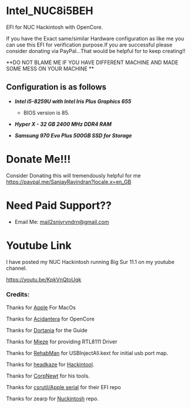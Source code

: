 # Intel_NUC8i5BEH
EFI for NUC Hackintosh with OpenCore.

If you have the Exact same/similar Hardware configuration as like me you can use this EFI for verification purpose.If you are successful please consider donating via PayPal...That would be helpful for to keep creating!!

**DO NOT BLAME ME IF YOU HAVE DIFFERENT MACHINE AND MADE SOME MESS ON YOUR MACHINE **

## Configuration is as follows ##

- ***Intel i5-8259U with Intel Iris Plus Graphics 655*** 
   - BIOS version is 85.
   
- ***Hyper X - 32 GB 2400 MHz DDR4 RAM***
 
- ***Samsung 970 Evo Plus 500GB SSD for Storage***
 
 # Donate Me!!!
 
Consider Donating this will tremendously helpful for me
https://paypal.me/SanjayRavindran?locale.x=en_GB


# Need Paid Support??

- Email Me: mail2snjyrvndrn@gmail.com

# Youtube Link

I have posted my NUC Hackintosh running Big Sur 11.1 on my youtube channel.

https://youtu.be/KpkVnQtoUqk

### Credits:

Thanks for [Apple](https://www.apple.com/ "Apple") For MacOs

Thanks for [Acidantera](https://github.com/acidanthera "Acidantera") for OpenCore

Thanks for [Dortania](https://dortania.github.io/OpenCore-Install-Guide/ "Dortania") for the Guide

Thanks for [Mieze](https://github.com/Mieze "Mieze") for providing RTL8111 Driver

Thanks for [RehabMan](https://github.com/RehabMan "RehabMan") for USBInjectAll.kext for initial usb port map.

Thanks for [headkaze](https://github.com/headkaze "headkaze") for [Hackintool](https://github.com/headkaze/Hackintool "Hackintool").

Thanks for [CorpNewt](https://github.com/corpnewt "CorpNewt") for his tools.

Thanks for [csrutil/Apple serial](https://github.com/appleserial/NUC8I5BEH "csrutil/Apple serial") for their EFI repo

Thanks for zearp for [Nuckintosh](https://github.com/zearp/Nucintosh "Nuckintosh") repo.
